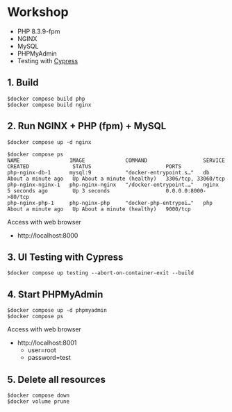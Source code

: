# Workshop
* PHP 8.3.9-fpm
* NGINX
* MySQL
* PHPMyAdmin
* Testing with [Cypress](https://www.cypress.io/)


## 1. Build 
```
$docker compose build php
$docker compose build nginx
```

## 2. Run NGINX + PHP (fpm) + MySQL
```
$docker compose up -d nginx

$docker compose ps
NAME                IMAGE             COMMAND                  SERVICE   CREATED              STATUS                        PORTS
php-nginx-db-1      mysql:9           "docker-entrypoint.s…"   db        About a minute ago   Up About a minute (healthy)   3306/tcp, 33060/tcp
php-nginx-nginx-1   php-nginx-nginx   "/docker-entrypoint.…"   nginx     5 seconds ago        Up 3 seconds                  0.0.0.0:8000->80/tcp
php-nginx-php-1     php-nginx-php     "docker-php-entrypoi…"   php       About a minute ago   Up About a minute (healthy)   9000/tcp
```

Access with web browser
* http://localhost:8000

## 3. UI Testing with Cypress
```
$docker compose up testing --abort-on-container-exit --build
```

## 4. Start PHPMyAdmin
```
$docker compose up -d phpmyadmin
$docker compose ps
```

Access with web browser
* http://localhost:8001
  * user=root
  * password=test

## 5. Delete all resources
```
$docker compose down
$docker volume prune
```